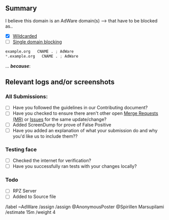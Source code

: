 ## Summary

<!-- Summarize the reason encountered concisely, and keep any domains in 
back ticks `(`)` -->

I believe this domain is an AdWare domain(s) --> that have to be 
blocked as..

- [X] [Wildcarded](source/adware/wildcard.list)
- [ ] [Single domain blocking](source/adware/domains.list)

```python
example.org   CNAME . ; AdWare 
*.example.org   CNAME . ; AdWare 
```

... ***because***:

## Relevant logs and/or screenshots

<!-- Paste any relevant logs - please use code blocks (```) to format 
console output, logs, and code as it's very hard to read otherwise. -->


### All Submissions:
- [ ] Have you followed the guidelines in our Contributing document?
- [ ] Have you checked to ensure there aren't other open
	[Merge Requests (MR)](../merge_requests) or [Issues](../issues) for
	the same update/change?
- [ ] Added ScreenDump for prove of False Positive
- [ ] Have you added an explanation of what your submission do and why
	you'd like us to include them??

### Testing face
- [ ] Checked the internet for verification?
- [ ] Have you successfully ran tests with your changes locally?

### Todo
- [ ] RPZ Server
- [ ] Added to Source file

/label ~AdWare 
/assign /assign @AnonymousPoster @Spirillen Marsupilami
/estimate 15m
/weight 4
